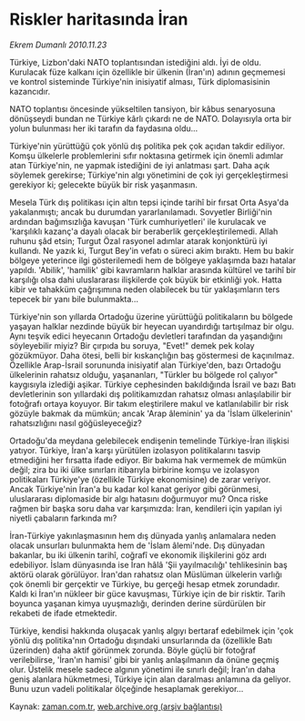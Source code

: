 # Riskler  haritasında İran

*Ekrem Dumanlı 2010.11.23*

<td class="columnist-detail">
<p>Türkiye, Lizbon'daki NATO toplantısından istediğini aldı. İyi de oldu. Kurulacak füze kalkanı için özellikle bir ülkenin (İran'ın) adının geçmemesi ve kontrol sisteminde Türkiye'nin inisiyatif alması, Türk diplomasisinin kazancıdır.</p>
<p>
<div id="haberMetinDiv">
<p>NATO toplantısı öncesinde yükseltilen tansiyon, bir kâbus senaryosuna dönüşseydi bundan ne Türkiye kârlı çıkardı ne de NATO. Dolayısıyla orta bir yolun bulunması her iki tarafın da faydasına oldu...
<p>Türkiye'nin yürüttüğü çok yönlü dış politika pek çok açıdan takdir ediliyor. Komşu ülkelerle problemlerini sıfır noktasına getirmek için önemli adımlar atan Türkiye'nin, ne yapmak istediğini de iyi anlatması şart. Daha açık söylemek gerekirse; Türkiye'nin algı yönetimini de çok iyi gerçekleştirmesi gerekiyor ki; gelecekte büyük bir risk yaşanmasın.
<p>Mesela Türk dış politikası için altın tepsi içinde tarihî bir fırsat Orta Asya'da yakalanmıştı; ancak bu durumdan yararlanılamadı. Sovyetler Birliği'nin ardından bağımsızlığa kavuşan 'Türk cumhuriyetleri' ile kurulacak ve 'karşılıklı kazanç'a dayalı olacak bir beraberlik gerçekleştirilemedi. Allah ruhunu şâd etsin; Turgut Özal rasyonel adımlar atarak konjonktürü iyi kullandı. Ne yazık ki, Turgut Bey'in vefatı o süreci akim bıraktı. Hem bu bakir bölgeye yeterince ilgi gösterilemedi hem de bölgeye yaklaşımda bazı hatalar yapıldı. 'Abilik', 'hamilik' gibi kavramların halklar arasında kültürel ve tarihî bir karşılığı olsa dahi uluslararası ilişkilerde çok büyük bir etkinliği yok. Hatta kibir ve tahakküm çağrışımına neden olabilecek bu tür yaklaşımların ters tepecek bir yanı bile bulunmakta...
<p>Türkiye'nin son yıllarda Ortadoğu üzerine yürüttüğü politikaların bu bölgede yaşayan halklar nezdinde büyük bir heyecan uyandırdığı tartışılmaz bir olgu. Aynı teşvik edici heyecanın Ortadoğu devletleri tarafından da yaşandığını söyleyebilir miyiz? Bir çırpıda bu soruya, "Evet!" demek pek kolay gözükmüyor. Daha ötesi, belli bir kıskançlığın baş göstermesi de kaçınılmaz. Özellikle Arap-İsrail sorununda inisiyatif alan Türkiye'den, bazı Ortadoğu ülkelerinin rahatsız olduğu, yaşananları, "Türkler bu bölgede rol çalıyor" kaygısıyla izlediği aşikar. Türkiye cephesinden bakıldığında İsrail ve bazı Batı devletlerinin son yıllardaki dış politikamızdan rahatsız olması anlaşılabilir bir fotoğrafı ortaya koyuyor. Bir takım eleştirilere makul ve katlanılabilir bir risk gözüyle bakmak da mümkün; ancak 'Arap âleminin' ya da 'İslam ülkelerinin' rahatsızlığını nasıl göğüsleyeceğiz?
<p>Ortadoğu'da meydana gelebilecek endişenin temelinde Türkiye-İran ilişkisi yatıyor. Türkiye, İran'a karşı yürütülen izolasyon politikalarını tasvip etmediğini her fırsatta ifade ediyor. Bir bakıma hak vermemek de mümkün değil; zira bu iki ülke sınırları itibarıyla birbirine komşu ve izolasyon politikaları Türkiye'ye (özellikle Türkiye ekonomisine) de zarar veriyor. Ancak Türkiye'nin İran'a bu kadar kol kanat geriyor gibi görünmesi, uluslararası diplomaside bir algı hatasını doğurmuyor mu? Onca riske rağmen bir başka soru daha var karşımızda: İran, kendileri için yapılan iyi niyetli çabaların farkında mı?
<p>İran-Türkiye yakınlaşmasının hem dış dünyada yanlış anlamalara neden olacak unsurları bulunmakta hem de 'İslam âlemi'nde. Dış dünyadan bakanlar, bu iki ülkenin tarihî, coğrafî ve ekonomik ilişkilerini göz ardı edebiliyor. İslam dünyasında ise İran hâlâ 'Şii yayılmacılığı' tehlikesinin baş aktörü olarak görülüyor. İran'dan rahatsız olan Müslüman ülkelerin varlığı çok önemli bir gerçektir ve Türkiye, bu gerçeği hesap etmek zorundadır. Kaldı ki İran'ın nükleer bir güce kavuşması, Türkiye için de bir risktir. Tarih boyunca yaşanan kimya uyuşmazlığı, derinden derine sürdürülen bir rekabeti de ifade etmektedir.
<p>Türkiye, kendisi hakkında oluşacak yanlış algıyı bertaraf edebilmek için 'çok yönlü dış politika'nın Ortadoğu dışındaki unsurlarında da (özellikle Batı üzerinden) daha aktif görünmek zorunda. Böyle güçlü bir fotoğraf verilebilirse, 'İran'ın hamisi' gibi bir yanlış anlaşılmanın da önüne geçmiş olur. Üstelik mesele sadece algının yönetimi ile sınırlı değil; İran'ın daha geniş alanlara hükmetmesi, Türkiye için alan daralması anlamına da geliyor. Bunu uzun vadeli politikalar ölçeğinde hesaplamak gerekiyor...</p></p></p></p></p></p></p></div>
</p>
<a href="http://web.archive.org/web/20110130035736/mailto:e.dumanli@zaman.com.tr">
</a></td>

Kaynak: [zaman.com.tr](http://zaman.com.tr/yazar.do?yazino=1055784), [web.archive.org (arşiv bağlantısı)](http://web.archive.org/web/20110130035736/http://www.zaman.com.tr:80/yazar.do?yazino=1055784)
